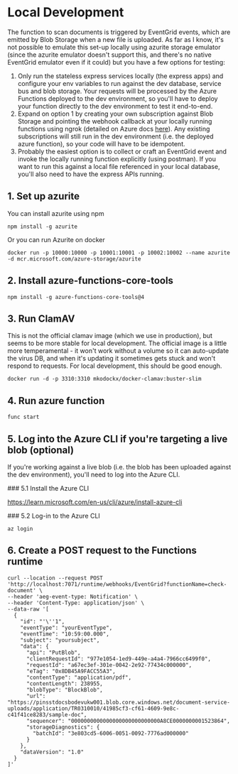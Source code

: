 # Local Development

The function to scan documents is triggered by EventGrid events, which are emitted by Blob Storage when a new file is uploaded. As far as I know, it's not possible to emulate this set-up locally using azurite storage emulator (since the azurite emulator doesn't support this, and there's no native EventGrid emulator even if it could) but you have a few options for testing:

1. Only run the stateless express services locally (the express apps) and configure your env variables to run against the dev database, service bus and blob storage. Your requests will be processed by the Azure Functions deployed to the dev environment, so you'll have to deploy your function directly to the dev environment to test it end-to-end.
2. Expand on option 1 by creating your own subscription against Blob Storage and pointing the webhook callback at your locally running functions using ngrok (detailed on Azure docs [here](https://learn.microsoft.com/en-us/azure/azure-functions/functions-event-grid-blob-trigger?pivots=programming-language-javascript#start-local-debuggin)). Any existing subscriptions will still run in the dev environment (i.e. the deployed azure function), so your code will have to be idempotent.
3. Probably the easiest option is to collect or craft an EventGrid event and invoke the locally running function explicitly (using postman). If you want to run this against a local file referenced in your local database, you'll also need to have the express APIs running.

## 1. Set up azurite
You can install azurite using npm

``npm install -g azurite``

Or you can run Azurite on docker

``docker run -p 10000:10000 -p 10001:10001 -p 10002:10002 --name azurite -d mcr.microsoft.com/azure-storage/azurite``

## 2. Install azure-functions-core-tools

``npm install -g azure-functions-core-tools@4``

## 3. Run ClamAV

This is not the official clamav image (which we use in production), but seems to be more stable for local development. The official image is a little more temperamental - it won't work without a volume so it can auto-update the virus DB, and when it's updating it sometimes gets stuck and won't respond to requests. For local development, this should be good enough. 

``docker run -d -p 3310:3310 mkodockx/docker-clamav:buster-slim``

## 4. Run azure function

``func start``

## 5. Log into the Azure CLI if you're targeting a live blob (optional)

If you're working against a live blob (i.e. the blob has been uploaded against the dev environment), you'll need to log into the Azure CLI.

### 5.1 Install the Azure CLI

https://learn.microsoft.com/en-us/cli/azure/install-azure-cli

### 5.2 Log-in to the Azure CLI

``az login``

## 6. Create a POST request to the Functions runtime

```
curl --location --request POST 'http://localhost:7071/runtime/webhooks/EventGrid?functionName=check-document' \
--header 'aeg-event-type: Notification' \
--header 'Content-Type: application/json' \
--data-raw '[
  {
    "id": "'\''1",
    "eventType": "yourEventType",
    "eventTime": "10:59:00.000",
    "subject": "yoursubject",
    "data": {
      "api": "PutBlob",
      "clientRequestId": "977e1054-1ed9-449e-a4a4-7966cc6499f0",
      "requestId": "a67ec3ef-301e-0042-2e92-77434c000000",
      "eTag": "0x8DB45A9FACC55A3",
      "contentType": "application/pdf",
      "contentLength": 238955,
      "blobType": "BlockBlob",
      "url": "https://pinsstdocsbodevukw001.blob.core.windows.net/document-service-uploads/application/TR0310010/41985cf3-cf61-4609-9e8c-c41f41ce8283/sample-doc",
      "sequencer": "0000000000000000000000000000A8CE0000000001523864",
      "storageDiagnostics": {
        "batchId": "3e803cd5-6006-0051-0092-7776ad000000"
      }
    },
    "dataVersion": "1.0"
  }
]'
```
